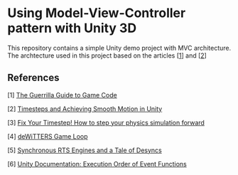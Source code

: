 # Using Model-View-Controller pattern with Unity 3D

This repository contains a simple Unity demo project with MVC architecture. The archtecture used in this project based on the articles [[1](https://d1z4o56rleaq4j.cloudfront.net/downloads/assets/Rouwe05_GuerrillaGuideToGameCode.pdf?mtime=20160418102916)] and [[2](http://www.kinematicsoup.com/news/2016/8/9/rrypp5tkubynjwxhxjzd42s3o034o8)]

## References

[1] [The Guerrilla Guide to Game Code](https://d1z4o56rleaq4j.cloudfront.net/downloads/assets/Rouwe05_GuerrillaGuideToGameCode.pdf?mtime=20160418102916)

[2] [Timesteps and Achieving Smooth Motion in Unity](http://www.kinematicsoup.com/news/2016/8/9/rrypp5tkubynjwxhxjzd42s3o034o8)

[3] [Fix Your Timestep! How to step your physics simulation forward](https://gafferongames.com/post/fix_your_timestep/)

[4] [deWiTTERS Game Loop](http://www.koonsolo.com/news/dewitters-gameloop/)

[5] [Synchronous RTS Engines and a Tale of Desyncs](https://blog.forrestthewoods.com/synchronous-rts-engines-and-a-tale-of-desyncs-9d8c3e48b2be#.kt2uk2a89)

[6] [Unity Documentation: Execution Order of Event Functions](https://docs.unity3d.com/Manual/ExecutionOrder.html)
